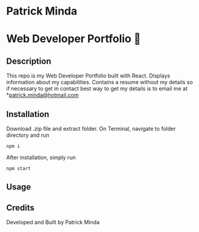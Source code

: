 # Patrick Minda 
# Web Developer Portfolio :page_facing_up:

## Description
This repo is my Web Developer Portfolio built with React. Displays information about my capabilities.
Contains a resume without my details so if necessary to get in contact best way to get my details is to email me at
*patrick.minda@hotmail.com

## Installation
Download .zip file and extract folder. On Terminal, navigate to folder directory and run 
```
npm i
```
After installation, simply run 
```
npm start
```

## Usage


## Credits
Developed and Built by Patrick Minda
